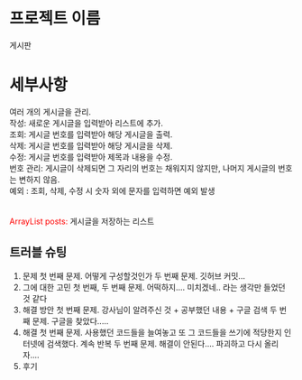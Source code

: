 # 프로젝트 이름
게시판

# 세부사항
여러 개의 게시글을 관리.<br/>
작성: 새로운 게시글을 입력받아 리스트에 추가.<br/>
조회: 게시글 번호를 입력받아 해당 게시글을 출력.<br/>
삭제: 게시글 번호를 입력받아 해당 게시글을 삭제.<br/>
수정: 게시글 번호를 입력받아 제목과 내용을 수정.<br/>
번호 관리: 게시글이 삭제되면 그 자리의 번호는 채워지지 않지만, 나머지 게시글의 번호는 변하지 않음.<br/>
예외 : 조회, 삭제, 수정 시 숫자 외에 문자를 입력하면 예외 발생<br/>
<br/>
<br/>
<span style="color:red"> ArrayList<Post> posts: </span> 게시글을 저장하는 리스트


## 트러블 슈팅
1. 문제
   첫 번째 문제. 어떻게 구성할것인가
   두 번째 문제. 깃허브 커밋...
3. 그에 대한 고민
  첫 번째, 두 번째 문제. 어떡하지.... 미치겠네.. 라는 생각만 들었던 것 같다
5. 해결 방안
    첫 번째 문제. 강사님이 알려주신 것 + 공부했던 내용 + 구글 검색
    두 번째 문제. 구글을 찾았다..... 
7. 해결
    첫 번째 문제. 사용했던 코드들을 늘여놓고 또 그 코드들을 쓰기에 적당한지 인터넷에 검색했다. 계속 반복
    두 번째 문제. 해결이 안된다.... 파괴하고 다시 올리자....
9. 후기
